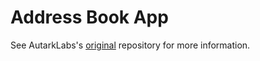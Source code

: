 # Address Book App

See AutarkLabs's [original](https://github.com/AutarkLabs/open-enterprise) repository for more information.
